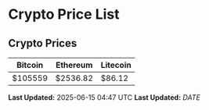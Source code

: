 # Crypto Price List

## Crypto Prices
| Bitcoin | Ethereum | Litecoin |
| ------- | -------- | -------- |
| $105559 | $2536.82 | $86.12 |
**Last Updated:** 2025-06-15 04:47 UTC
**Last Updated:** $DATE$
